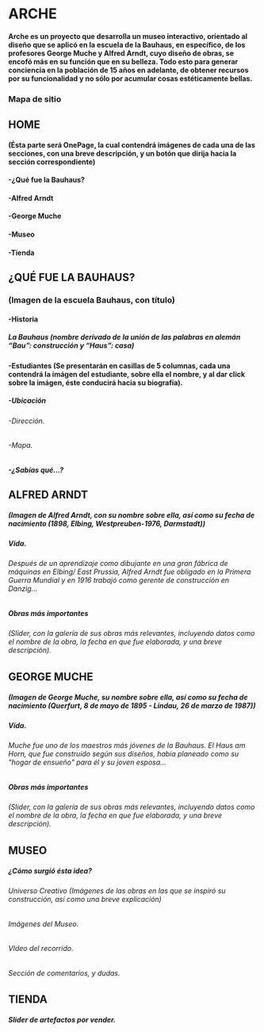 # ARCHE
#### Arche es un proyecto que desarrolla un museo interactivo, orientado al diseño que se aplicó en la escuela de la Bauhaus, en específico, de los profesores George Muche y Alfred Arndt, cuyo diseño de obras, se encofó más en su función que en su belleza. Todo esto para generar conciencia en la población de 15 años en adelante, de obtener recursos por su funcionalidad y no sólo por acumular cosas estéticamente bellas.

### Mapa de sitio

## HOME
#### (Ésta parte será OnePage, la cual contendrá imágenes de cada una de las secciones, con una breve descripción, y un botón que dirija hacia la sección correspondiente)
#### -¿Qué fue la Bauhaus?
#### -Alfred Arndt
#### -George Muche
#### -Museo
#### -Tienda
## ¿QUÉ FUE LA BAUHAUS?
### (Imagen de la escuela Bauhaus, con título)
#### -Historia
##### La Bauhaus (nombre derivado de la unión de las palabras en alemán “Bau”: construcción y “Haus”: casa)
#### -Estudiantes (Se presentarán en casillas de 5 columnas, cada una contendrá la imágen del estudiante, sobre ella el nombre, y al dar click sobre la imágen, éste conducirá hacia su biografía).
##### -Ubicación 
######  -Dirección.
######  -Mapa.
##### -¿Sabías qué...?
## ALFRED ARNDT
##### (Imagen de Alfred Arndt, con su nombre sobre ella, así como su fecha de nacimiento (1898, Elbing, Westpreuben-1976, Darmstadt))
##### Vida.
###### Después de un aprendizaje como dibujante en una gran fábrica de máquinas en Elbing/ East Prussia, Alfred Arndt fue obligado en la Primera Guerra Mundial y en 1916 trabajó como gerente de construcción en Danzig...
##### Obras más importantes
###### (Slider, con la galería de sus obras más relevantes, incluyendo datos como el nombre de la obra, la fecha en que fue elaborada, y una breve descripción).
## GEORGE MUCHE
##### (Imagen de George Muche, su nombre sobre ella, así como su fecha de nacimiento (Querfurt, 8 de mayo de 1895 - Lindau, 26 de marzo de 1987))
##### Vida.
###### Muche fue uno de los maestros más jóvenes de la Bauhaus. El Haus am Horn, que fue construido según sus diseños, había planeado como su "hogar de ensueño" para él y su joven esposa...
##### Obras más importantes
###### (Slider, con la galería de sus obras más relevantes, incluyendo datos como el nombre de la obra, la fecha en que fue elaborada, y una breve descripción).
## MUSEO
##### ¿Cómo surgió ésta idea?
###### Universo Creativo (Imágenes de las obras en las que se inspiró su construcción, así como una breve explicación)
###### Imágenes del Museo.
###### VIdeo del recorrido.
###### Sección de comentarios, y dudas.
## TIENDA
##### Slider de artefactos por vender.
